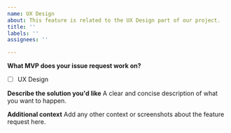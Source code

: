 ```yaml
---
name: UX Design
about: This feature is related to the UX Design part of our project.
title: ''
labels: ''
assignees: ''

---
```


**What MVP does your issue request work on?**
- [ ] UX Design

**Describe the solution you'd like**
A clear and concise description of what you want to happen.

**Additional context**
Add any other context or screenshots about the feature request here.
